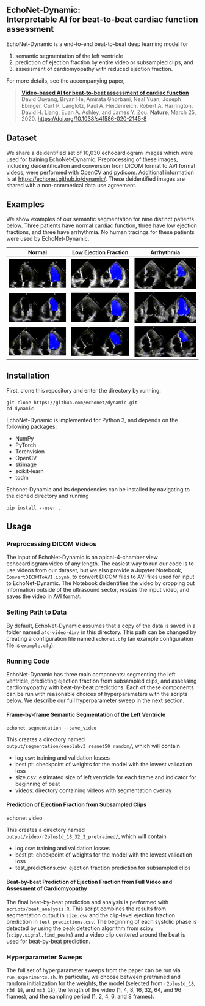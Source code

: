 EchoNet-Dynamic:<br/>Interpretable AI for beat-to-beat cardiac function assessment
------------------------------------------------------------------------------

EchoNet-Dynamic is a end-to-end beat-to-beat deep learning model for
  1) semantic segmentation of the left ventricle
  2) prediction of ejection fraction by entire video or subsampled clips, and
  3) assessment of cardiomyopathy with reduced ejection fraction.

For more details, see the accompanying paper,

> [**Video-based AI for beat-to-beat assessment of cardiac function**](https://www.nature.com/articles/s41586-020-2145-8)<br/>
  David Ouyang, Bryan He, Amirata Ghorbani, Neal Yuan, Joseph Ebinger, Curt P. Langlotz, Paul A. Heidenreich, Robert A. Harrington, David H. Liang, Euan A. Ashley, and James Y. Zou. <b>Nature</b>, March 25, 2020. https://doi.org/10.1038/s41586-020-2145-8

Dataset
-------
We share a deidentified set of 10,030 echocardiogram images which were used for training EchoNet-Dynamic.
Preprocessing of these images, including deidentification and conversion from DICOM format to AVI format videos, were performed with OpenCV and pydicom. Additional information is at https://echonet.github.io/dynamic/. These deidentified images are shared with a non-commerical data use agreement.

Examples
--------

We show examples of our semantic segmentation for nine distinct patients below.
Three patients have normal cardiac function, three have low ejection fractions, and three have arrhythmia.
No human tracings for these patients were used by EchoNet-Dynamic.

| Normal                                 | Low Ejection Fraction                  | Arrhythmia                             |
| ------                                 | ---------------------                  | ----------                             |
| ![](docs/media/0X10A28877E97DF540.gif) | ![](docs/media/0X129133A90A61A59D.gif) | ![](docs/media/0X132C1E8DBB715D1D.gif) |
| ![](docs/media/0X1167650B8BEFF863.gif) | ![](docs/media/0X13CE2039E2D706A.gif ) | ![](docs/media/0X18BA5512BE5D6FFA.gif) |
| ![](docs/media/0X148FFCBF4D0C398F.gif) | ![](docs/media/0X16FC9AA0AD5D8136.gif) | ![](docs/media/0X1E12EEE43FD913E5.gif) |

Installation
------------

First, clone this repository and enter the directory by running:

    git clone https://github.com/echonet/dynamic.git
    cd dynamic

EchoNet-Dynamic is implemented for Python 3, and depends on the following packages:
  - NumPy
  - PyTorch
  - Torchvision
  - OpenCV
  - skimage
  - scikit-learn
  - tqdm

Echonet-Dynamic and its dependencies can be installed by navigating to the cloned directory and running

    pip install --user .

Usage
-----
### Preprocessing DICOM Videos

The input of EchoNet-Dynamic is an apical-4-chamber view echocardiogram video of any length. The easiest way to run our code is to use videos from our dataset, but we also provide a Jupyter Notebook, `ConvertDICOMToAVI.ipynb`, to convert DICOM files to AVI files used for input to EchoNet-Dynamic. The Notebook deidentifies the video by cropping out information outside of the ultrasound sector, resizes the input video, and saves the video in AVI format. 

### Setting Path to Data

By default, EchoNet-Dynamic assumes that a copy of the data is saved in a folder named `a4c-video-dir/` in this directory.
This path can be changed by creating a configuration file named `echonet.cfg` (an example configuration file is `example.cfg`).

### Running Code

EchoNet-Dynamic has three main components: segmenting the left ventricle, predicting ejection fraction from subsampled clips, and assessing cardiomyopathy with beat-by-beat predictions.
Each of these components can be run with reasonable choices of hyperparameters with the scripts below.
We describe our full hyperparameter sweep in the next section.

#### Frame-by-frame Semantic Segmentation of the Left Ventricle

    echonet segmentation --save_video

This creates a directory named `output/segmentation/deeplabv3_resnet50_random/`, which will contain
  - log.csv: training and validation losses
  - best.pt: checkpoint of weights for the model with the lowest validation loss
  - size.csv: estimated size of left ventricle for each frame and indicator for beginning of beat
  - videos: directory containing videos with segmentation overlay

#### Prediction of Ejection Fraction from Subsampled Clips

  echonet video

This creates a directory named `output/video/r2plus1d_18_32_2_pretrained/`, which will contain
  - log.csv: training and validation losses
  - best.pt: checkpoint of weights for the model with the lowest validation loss
  - test_predictions.csv: ejection fraction prediction for subsampled clips

#### Beat-by-beat Prediction of Ejection Fraction from Full Video and Assesment of Cardiomyopathy

The final beat-by-beat prediction and analysis is performed with `scripts/beat_analysis.R`.
This script combines the results from segmentation output in `size.csv` and the clip-level ejection fraction prediction in `test_predictions.csv`. The beginning of each systolic phase is detected by using the peak detection algorithm from scipy (`scipy.signal.find_peaks`) and a video clip centered around the beat is used for beat-by-beat prediction.

### Hyperparameter Sweeps

The full set of hyperparameter sweeps from the paper can be run via `run_experiments.sh`.
In particular, we choose between pretrained and random initialization for the weights, the model (selected from `r2plus1d_18`, `r3d_18`, and `mc3_18`), the length of the video (1, 4, 8, 16, 32, 64, and 96 frames), and the sampling period (1, 2, 4, 6, and 8 frames).
